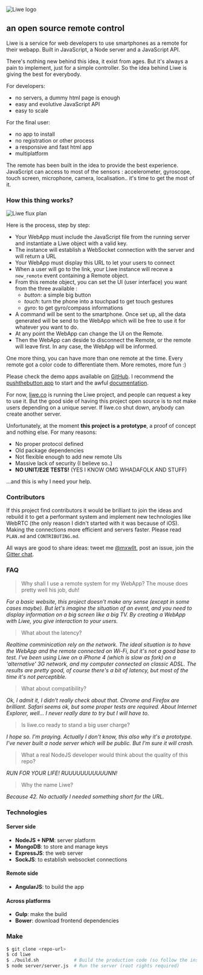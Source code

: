 ![Liwe logo](https://raw.github.com/liwe/liwe/master/client/source/assets/images/documentation_logo.png)
## an open source remote control

Liwe is a service for web developers to use smartphones as a remote for their webapp. Built in JavaScript, a Node server and a JavaScript API.

There's nothing new behind this idea, it exist from ages. But it's always a pain to implement, just for a simple controller. So the idea behind Liwe is giving the best for everybody.

For developers:

- no servers, a dummy html page is enough
- easy and evolutive JavaScript API
- easy to scale

For the final user:

- no app to install
- no registration or other process
- a responsive and fast html app
- multiplatform

The remote has been built in the idea to provide the best experience. JavaScript can access to most of the sensors : accelerometer, gyroscope, touch screen, microphone, camera, localisation..  it's time to get the most of it.

### How this thing works?

![Liwe flux plan](https://raw.github.com/liwe/liwe/master/client/source/assets/images/documentation_plan.png)

Here is the process, step by step:

- Your WebApp must include the JavaScript file from the running server and instantiate a Liwe object with a valid key.
- The instance will establish a WebSocket connection with the server and will return a URL
- Your WebApp must display this URL to let your users to connect
- When a user will go to the link, your Liwe instance will receve a `new_remote` event containing a Remote object.
- From this remote object, you can set the UI (user interface) you want from the three available :
  - *button*: a simple big button
  - *touch*: turn the phone into a touchpad to get touch gestures
  - *gyro*: to get gyro/compass informations
- A command will be sent to the smartphone. Once set up, all the data generated will be send to the WebApp which will be free to use it for whatever you want to do.
- At any point the WebApp can change the UI on the Remote.
- Then the WebApp can deside to disconnect the Remote, or the remote will leave first. In any case, the WebApp will be informed.

One more thing, you can have more than one remote at the time. Every remote got a color code to differentiate them. More remotes, more fun :)

Please check the demo apps available on [GitHub](http://github.com/liwe). I recommend the [pushthebutton app](https://github.com/liwe/app-pushthebutton) to start and the awful [documentation](http://github.com/liwe/liwe/wiki).

For now, [liwe.co](http://liwe.co) is running the Liwe project, and people can request a key to use it. But the good side of having this project open source is to not make users depending on a unique server. If liwe.co shut down, anybody can create another server.

Unfortunately, at the moment **this project is a prototype**, a proof of concept and nothing else. For many reasons:

- No proper protocol defined
- Old package dependencies
- Not flexible enough to add new remote UIs
- Massive lack of security (I believe so..)
- **NO UNIT/E2E TESTS!** (YES I KNOW OMG WHADAFOLK AND STUFF)

...and this is why I need your help.

### Contributors

If this project find contributors it would be brilliant to join the ideas and rebuild it to get a performant system and implement new technologies like WebRTC (the only reason I didn't started with it was because of iOS). Making the connections more efficient and servers faster. Please read `PLAN.md` and `CONTRIBUTING.md`.

All ways are good to share ideas: tweet me [@mxwllt](http://twitter.com/mxwllt), post an issue, join the [Gitter chat](http://gitter.im/liwe/liwe).

### FAQ

> Why shall I use a remote system for my WebApp? The mouse does pretty well his job, duh!

*For a basic website, this project doesn't make any sense (except in some cases maybe). But let's imagine the situation of an event, and you need to display information on a big screen like a big TV. By creating a WebApp with Liwe, you give interaction to your users.*

> What about the latency?

*Realtime comminication rely on the network. The ideal situation is to have the WebApp and the remote connected on Wi-Fi, but it's not a good base to test. I've been using Liwe on a iPhone 4 (which is slow as fork) on a 'alternative' 3G network, and my computer connected on classic ADSL. The results are pretty good, of course there's a bit of latency, but most of the time it's not perceptible.*

> What about compatibility?

*Ok, I admit it, I didn't really check about that. Chrome and Firefox are brilliant. Safari seems ok, but some proper tests are required. About Internet Explorer, well...  I never really dare to try but I will have to.*

> Is liwe.co ready to stand a big user charge?

*I hope so. I'm praying. Actually I don't know, this also why it's a prototype. I've never built a node server which will be public. But I'm sure it will crash.*

> What a real NodeJS developer would think about the quality of this repo?

*RUN FOR YOUR LIFE! RUUUUUUUUUUUNN!*

> Why the name Liwe?

*Because 42. No actually I needed something short for the URL.*

### Technologies

#### Server side

- **NodeJS + NPM**: server platform
- **MongoDB**: to store and manage keys
- **ExpressJS**: the web server
- **SockJS**: to establish websocket connections

#### Remote side

- **AngularJS**: to build the app

#### Across platforms

- **Gulp**: make the build
- **Bower**: download frontend dependencies

### Make

```bash
$ git clone <repo-url>
$ cd liwe
$ ./build.sh             # Build the production code (so follow the instructions)
$ node server/server.js  # Run the server (root rights required)
```
